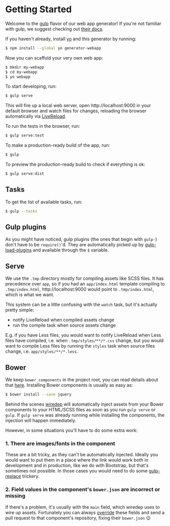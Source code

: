 # Getting Started

Welcome to the [gulp] flavor of our web app generator! If you're not familiar with gulp, we suggest checking out [their docs][gulp-docs].

If you haven't already, install [yo] and this generator by running:

```sh
$ npm install --global yo generator-webapp
```

Now you can scaffold your very own web app:

```sh
$ mkdir my-webapp
$ cd my-webapp
$ yo webapp
```

To start developing, run:

```sh
$ gulp serve
```

This will fire up a local web server, open http://localhost:9000 in your default browser and watch files for changes, reloading the browser automatically via [LiveReload].

To run the tests in the browser, run:

```sh
$ gulp serve:test
```

To make a production-ready build of the app, run:

```sh
$ gulp
```

To preview the production-ready build to check if everything is ok:

```sh
$ gulp serve:dist
```

## Tasks

To get the list of available tasks, run:

```sh
$ gulp --tasks
```

## Gulp plugins

As you might have noticed, gulp plugins (the ones that begin with `gulp-`) don't have to be `require()`'d. They are automatically picked up by [gulp-load-plugins][plugins] and available through the `$` variable.

## Serve

We use the `.tmp` directory mostly for compiling assets like SCSS files. It has precedence over `app`, so if you had an `app/index.html` template compiling to `.tmp/index.html`, http://localhost:9000 would point to `.tmp/index.html`, which is what we want.

This system can be a little confusing with the `watch` task, but it's actually pretty simple:

* notify LiveReload when compiled assets change
* run the compile task when source assets change

E.g. if you have Less files, you would want to notify LiveReload when Less files have compiled, i.e. when `.tmp/styles/**/*.css` change, but you would want to compile Less files by running the `styles` task when source files change, i.e. `app/styles/**/*.less`.

## Bower

We keep `bower_components` in the project root, you can read details about that [here](bower.md). Installing Bower components is usually as easy as:

```sh
$ bower install --save jquery
```

Behind the scenes [wiredep] will automatically inject assets from your Bower components to your HTML/SCSS files as soon as you run `gulp serve` or `gulp`. If `gulp serve` was already running while installing the components, the injection will happen immediately.

However, in some situations you'll have to do some extra work:

### 1. There are images/fonts in the component

These are a bit tricky, as they can't be automatically injected. Ideally you would want to put them in a place where the link would work both in development and in production, like we do with Bootstrap, but that's sometimes not possible. In those cases you would need to do some [gulp-replace][replace] trickery.

### 2. Field values in the component's `bower.json` are incorrect or missing

If there's a problem, it's usually with the `main` field, which wiredep uses to wire up assets. Fortunately you can always [override][override] these fields and send a pull request to that component's repository, fixing their `bower.json` :wink:

[gulp]:       https://github.com/gulpjs/gulp
[gulp-docs]:  https://github.com/gulpjs/gulp/blob/master/docs/README.md
[yo]:         https://github.com/yeoman/yo
[LiveReload]: https://github.com/intesso/connect-livereload
[plugins]:    https://github.com/jackfranklin/gulp-load-plugins
[calc]:       https://github.com/postcss/postcss-calc
[wiredep]:    https://github.com/taptapship/wiredep
[replace]:    https://github.com/lazd/gulp-replace
[override]:   https://github.com/taptapship/wiredep#bower-overrides

